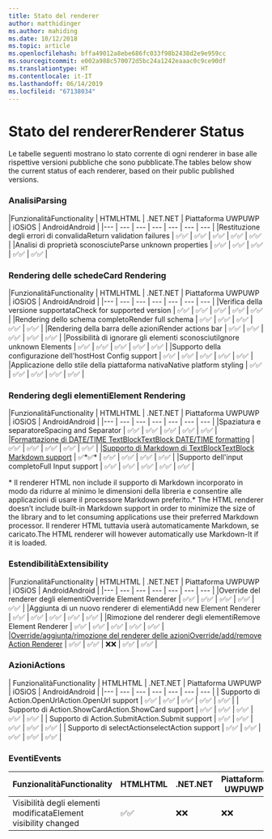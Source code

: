 ```yaml
---
title: Stato del renderer
author: matthidinger
ms.author: mahiding
ms.date: 10/12/2018
ms.topic: article
ms.openlocfilehash: bffa49012a8ebe686fc033f98b2438d2e9e959cc
ms.sourcegitcommit: e002a988c570072d5bc24a1242eaaac0c9ce90df
ms.translationtype: HT
ms.contentlocale: it-IT
ms.lasthandoff: 06/14/2019
ms.locfileid: "67138034"
---
```

# <a name="renderer-status"></a><span data-ttu-id="0151b-102">Stato del renderer</span><span class="sxs-lookup"><span data-stu-id="0151b-102">Renderer Status</span></span>
<span data-ttu-id="0151b-103">Le tabelle seguenti mostrano lo stato corrente di ogni renderer in base alle rispettive versioni pubbliche che sono pubblicate.</span><span class="sxs-lookup"><span data-stu-id="0151b-103">The tables below show the current status of each renderer, based on their public published versions.</span></span>

### <a name="parsing"></a><span data-ttu-id="0151b-104">Analisi</span><span class="sxs-lookup"><span data-stu-id="0151b-104">Parsing</span></span>

|<span data-ttu-id="0151b-105">Funzionalità</span><span class="sxs-lookup"><span data-stu-id="0151b-105">Functionality</span></span> | <span data-ttu-id="0151b-106">HTML</span><span class="sxs-lookup"><span data-stu-id="0151b-106">HTML</span></span> | <span data-ttu-id="0151b-107">.NET</span><span class="sxs-lookup"><span data-stu-id="0151b-107">.NET</span></span> | <span data-ttu-id="0151b-108">Piattaforma UWP</span><span class="sxs-lookup"><span data-stu-id="0151b-108">UWP</span></span> | <span data-ttu-id="0151b-109">iOS</span><span class="sxs-lookup"><span data-stu-id="0151b-109">iOS</span></span> | <span data-ttu-id="0151b-110">Android</span><span class="sxs-lookup"><span data-stu-id="0151b-110">Android</span></span> |
|--- | --- | --- | --- | --- | --- | --- |
|<span data-ttu-id="0151b-111">Restituzione degli errori di convalida</span><span class="sxs-lookup"><span data-stu-id="0151b-111">Return validation failures</span></span> | <span data-ttu-id="0151b-112">✅</span><span class="sxs-lookup"><span data-stu-id="0151b-112">✅</span></span> | <span data-ttu-id="0151b-113">✅</span><span class="sxs-lookup"><span data-stu-id="0151b-113">✅</span></span> | <span data-ttu-id="0151b-114">✅</span><span class="sxs-lookup"><span data-stu-id="0151b-114">✅</span></span> | <span data-ttu-id="0151b-115">✅</span><span class="sxs-lookup"><span data-stu-id="0151b-115">✅</span></span> | <span data-ttu-id="0151b-116">✅</span><span class="sxs-lookup"><span data-stu-id="0151b-116">✅</span></span> |
|<span data-ttu-id="0151b-117">Analisi di proprietà sconosciute</span><span class="sxs-lookup"><span data-stu-id="0151b-117">Parse unknown properties</span></span> | <span data-ttu-id="0151b-118">✅</span><span class="sxs-lookup"><span data-stu-id="0151b-118">✅</span></span> | <span data-ttu-id="0151b-119">✅</span><span class="sxs-lookup"><span data-stu-id="0151b-119">✅</span></span> | <span data-ttu-id="0151b-120">✅</span><span class="sxs-lookup"><span data-stu-id="0151b-120">✅</span></span> | <span data-ttu-id="0151b-121">✅</span><span class="sxs-lookup"><span data-stu-id="0151b-121">✅</span></span> | <span data-ttu-id="0151b-122">✅</span><span class="sxs-lookup"><span data-stu-id="0151b-122">✅</span></span> |

### <a name="card-rendering"></a><span data-ttu-id="0151b-123">Rendering delle schede</span><span class="sxs-lookup"><span data-stu-id="0151b-123">Card Rendering</span></span>

|<span data-ttu-id="0151b-124">Funzionalità</span><span class="sxs-lookup"><span data-stu-id="0151b-124">Functionality</span></span> | <span data-ttu-id="0151b-125">HTML</span><span class="sxs-lookup"><span data-stu-id="0151b-125">HTML</span></span> | <span data-ttu-id="0151b-126">.NET</span><span class="sxs-lookup"><span data-stu-id="0151b-126">.NET</span></span> | <span data-ttu-id="0151b-127">Piattaforma UWP</span><span class="sxs-lookup"><span data-stu-id="0151b-127">UWP</span></span> | <span data-ttu-id="0151b-128">iOS</span><span class="sxs-lookup"><span data-stu-id="0151b-128">iOS</span></span> | <span data-ttu-id="0151b-129">Android</span><span class="sxs-lookup"><span data-stu-id="0151b-129">Android</span></span> |
|--- | --- | --- | --- | --- | --- | --- |
|<span data-ttu-id="0151b-130">Verifica della versione supportata</span><span class="sxs-lookup"><span data-stu-id="0151b-130">Check for supported version</span></span> | <span data-ttu-id="0151b-131">✅</span><span class="sxs-lookup"><span data-stu-id="0151b-131">✅</span></span> | <span data-ttu-id="0151b-132">✅</span><span class="sxs-lookup"><span data-stu-id="0151b-132">✅</span></span> | <span data-ttu-id="0151b-133">✅</span><span class="sxs-lookup"><span data-stu-id="0151b-133">✅</span></span> | <span data-ttu-id="0151b-134">✅</span><span class="sxs-lookup"><span data-stu-id="0151b-134">✅</span></span> | <span data-ttu-id="0151b-135">✅</span><span class="sxs-lookup"><span data-stu-id="0151b-135">✅</span></span>  |
|<span data-ttu-id="0151b-136">Rendering dello schema completo</span><span class="sxs-lookup"><span data-stu-id="0151b-136">Render full schema</span></span> | <span data-ttu-id="0151b-137">✅</span><span class="sxs-lookup"><span data-stu-id="0151b-137">✅</span></span> | <span data-ttu-id="0151b-138">✅</span><span class="sxs-lookup"><span data-stu-id="0151b-138">✅</span></span> | <span data-ttu-id="0151b-139">✅</span><span class="sxs-lookup"><span data-stu-id="0151b-139">✅</span></span> | <span data-ttu-id="0151b-140">✅</span><span class="sxs-lookup"><span data-stu-id="0151b-140">✅</span></span> | <span data-ttu-id="0151b-141">✅</span><span class="sxs-lookup"><span data-stu-id="0151b-141">✅</span></span> |
|<span data-ttu-id="0151b-142">Rendering della barra delle azioni</span><span class="sxs-lookup"><span data-stu-id="0151b-142">Render actions bar</span></span> | <span data-ttu-id="0151b-143">✅</span><span class="sxs-lookup"><span data-stu-id="0151b-143">✅</span></span> | <span data-ttu-id="0151b-144">✅</span><span class="sxs-lookup"><span data-stu-id="0151b-144">✅</span></span> | <span data-ttu-id="0151b-145">✅</span><span class="sxs-lookup"><span data-stu-id="0151b-145">✅</span></span> | <span data-ttu-id="0151b-146">✅</span><span class="sxs-lookup"><span data-stu-id="0151b-146">✅</span></span> | <span data-ttu-id="0151b-147">✅</span><span class="sxs-lookup"><span data-stu-id="0151b-147">✅</span></span> |
|<span data-ttu-id="0151b-148">Possibilità di ignorare gli elementi sconosciuti</span><span class="sxs-lookup"><span data-stu-id="0151b-148">Ignore unknown Elements</span></span> | <span data-ttu-id="0151b-149">✅</span><span class="sxs-lookup"><span data-stu-id="0151b-149">✅</span></span> | <span data-ttu-id="0151b-150">✅</span><span class="sxs-lookup"><span data-stu-id="0151b-150">✅</span></span> | <span data-ttu-id="0151b-151">✅</span><span class="sxs-lookup"><span data-stu-id="0151b-151">✅</span></span> | <span data-ttu-id="0151b-152">✅</span><span class="sxs-lookup"><span data-stu-id="0151b-152">✅</span></span> | <span data-ttu-id="0151b-153">✅</span><span class="sxs-lookup"><span data-stu-id="0151b-153">✅</span></span> |
|<span data-ttu-id="0151b-154">Supporto della configurazione dell'host</span><span class="sxs-lookup"><span data-stu-id="0151b-154">Host Config support</span></span> | <span data-ttu-id="0151b-155">✅</span><span class="sxs-lookup"><span data-stu-id="0151b-155">✅</span></span> | <span data-ttu-id="0151b-156">✅</span><span class="sxs-lookup"><span data-stu-id="0151b-156">✅</span></span> | <span data-ttu-id="0151b-157">✅</span><span class="sxs-lookup"><span data-stu-id="0151b-157">✅</span></span> | <span data-ttu-id="0151b-158">✅</span><span class="sxs-lookup"><span data-stu-id="0151b-158">✅</span></span> | <span data-ttu-id="0151b-159">✅</span><span class="sxs-lookup"><span data-stu-id="0151b-159">✅</span></span> |
|<span data-ttu-id="0151b-160">Applicazione dello stile della piattaforma nativa</span><span class="sxs-lookup"><span data-stu-id="0151b-160">Native platform styling</span></span> | <span data-ttu-id="0151b-161">✅</span><span class="sxs-lookup"><span data-stu-id="0151b-161">✅</span></span> | <span data-ttu-id="0151b-162">✅</span><span class="sxs-lookup"><span data-stu-id="0151b-162">✅</span></span> | <span data-ttu-id="0151b-163">✅</span><span class="sxs-lookup"><span data-stu-id="0151b-163">✅</span></span> | <span data-ttu-id="0151b-164">✅</span><span class="sxs-lookup"><span data-stu-id="0151b-164">✅</span></span> | <span data-ttu-id="0151b-165">✅</span><span class="sxs-lookup"><span data-stu-id="0151b-165">✅</span></span> |

### <a name="element-rendering"></a><span data-ttu-id="0151b-166">Rendering degli elementi</span><span class="sxs-lookup"><span data-stu-id="0151b-166">Element Rendering</span></span>

|<span data-ttu-id="0151b-167">Funzionalità</span><span class="sxs-lookup"><span data-stu-id="0151b-167">Functionality</span></span> | <span data-ttu-id="0151b-168">HTML</span><span class="sxs-lookup"><span data-stu-id="0151b-168">HTML</span></span> | <span data-ttu-id="0151b-169">.NET</span><span class="sxs-lookup"><span data-stu-id="0151b-169">.NET</span></span> | <span data-ttu-id="0151b-170">Piattaforma UWP</span><span class="sxs-lookup"><span data-stu-id="0151b-170">UWP</span></span> | <span data-ttu-id="0151b-171">iOS</span><span class="sxs-lookup"><span data-stu-id="0151b-171">iOS</span></span> | <span data-ttu-id="0151b-172">Android</span><span class="sxs-lookup"><span data-stu-id="0151b-172">Android</span></span> |
|--- | --- | --- | --- | --- | --- | --- |
|<span data-ttu-id="0151b-173">Spaziatura e separatore</span><span class="sxs-lookup"><span data-stu-id="0151b-173">Spacing and Separator</span></span> | <span data-ttu-id="0151b-174">✅</span><span class="sxs-lookup"><span data-stu-id="0151b-174">✅</span></span> | <span data-ttu-id="0151b-175">✅</span><span class="sxs-lookup"><span data-stu-id="0151b-175">✅</span></span> | <span data-ttu-id="0151b-176">✅</span><span class="sxs-lookup"><span data-stu-id="0151b-176">✅</span></span> | <span data-ttu-id="0151b-177">✅</span><span class="sxs-lookup"><span data-stu-id="0151b-177">✅</span></span> | <span data-ttu-id="0151b-178">✅</span><span class="sxs-lookup"><span data-stu-id="0151b-178">✅</span></span> |
|[<span data-ttu-id="0151b-179">Formattazione di DATE/TIME TextBlock</span><span class="sxs-lookup"><span data-stu-id="0151b-179">TextBlock DATE/TIME formatting</span></span>](../authoring-cards/text-features.md#datetime-formatting-and-localization) | <span data-ttu-id="0151b-180">✅</span><span class="sxs-lookup"><span data-stu-id="0151b-180">✅</span></span> | <span data-ttu-id="0151b-181">✅</span><span class="sxs-lookup"><span data-stu-id="0151b-181">✅</span></span> | <span data-ttu-id="0151b-182">✅</span><span class="sxs-lookup"><span data-stu-id="0151b-182">✅</span></span> | <span data-ttu-id="0151b-183">✅</span><span class="sxs-lookup"><span data-stu-id="0151b-183">✅</span></span> | <span data-ttu-id="0151b-184">✅</span><span class="sxs-lookup"><span data-stu-id="0151b-184">✅</span></span> |
|[<span data-ttu-id="0151b-185">Supporto di Markdown di TextBlock</span><span class="sxs-lookup"><span data-stu-id="0151b-185">TextBlock Markdown support</span></span>](../authoring-cards/text-features.md#markdown) | <span data-ttu-id="0151b-186">✅\*</span><span class="sxs-lookup"><span data-stu-id="0151b-186">✅\*</span></span> | <span data-ttu-id="0151b-187">✅</span><span class="sxs-lookup"><span data-stu-id="0151b-187">✅</span></span> | <span data-ttu-id="0151b-188">✅</span><span class="sxs-lookup"><span data-stu-id="0151b-188">✅</span></span> | <span data-ttu-id="0151b-189">✅</span><span class="sxs-lookup"><span data-stu-id="0151b-189">✅</span></span> | <span data-ttu-id="0151b-190">✅</span><span class="sxs-lookup"><span data-stu-id="0151b-190">✅</span></span> |
|<span data-ttu-id="0151b-191">Supporto dell'input completo</span><span class="sxs-lookup"><span data-stu-id="0151b-191">Full Input support</span></span> | <span data-ttu-id="0151b-192">✅</span><span class="sxs-lookup"><span data-stu-id="0151b-192">✅</span></span> | <span data-ttu-id="0151b-193">✅</span><span class="sxs-lookup"><span data-stu-id="0151b-193">✅</span></span> | <span data-ttu-id="0151b-194">✅</span><span class="sxs-lookup"><span data-stu-id="0151b-194">✅</span></span> | <span data-ttu-id="0151b-195">✅</span><span class="sxs-lookup"><span data-stu-id="0151b-195">✅</span></span> | <span data-ttu-id="0151b-196">✅</span><span class="sxs-lookup"><span data-stu-id="0151b-196">✅</span></span> |

<span data-ttu-id="0151b-197">\* Il renderer HTML non include il supporto di Markdown incorporato in modo da ridurre al minimo le dimensioni della libreria e consentire alle applicazioni di usare il processore Markdown preferito.</span><span class="sxs-lookup"><span data-stu-id="0151b-197">\* The HTML renderer doesn’t include built-in Markdown support in order to minimize the size of the library and to let consuming applications use their preferred Markdown processor.</span></span> <span data-ttu-id="0151b-198">Il renderer HTML tuttavia userà automaticamente Markdown, se caricato.</span><span class="sxs-lookup"><span data-stu-id="0151b-198">The HTML renderer will however automatically use Markdown-It if it is loaded.</span></span>

### <a name="extensibility"></a><span data-ttu-id="0151b-199">Estendibilità</span><span class="sxs-lookup"><span data-stu-id="0151b-199">Extensibility</span></span>

|<span data-ttu-id="0151b-200">Funzionalità</span><span class="sxs-lookup"><span data-stu-id="0151b-200">Functionality</span></span> | <span data-ttu-id="0151b-201">HTML</span><span class="sxs-lookup"><span data-stu-id="0151b-201">HTML</span></span> | <span data-ttu-id="0151b-202">.NET</span><span class="sxs-lookup"><span data-stu-id="0151b-202">.NET</span></span> | <span data-ttu-id="0151b-203">Piattaforma UWP</span><span class="sxs-lookup"><span data-stu-id="0151b-203">UWP</span></span> | <span data-ttu-id="0151b-204">iOS</span><span class="sxs-lookup"><span data-stu-id="0151b-204">iOS</span></span> | <span data-ttu-id="0151b-205">Android</span><span class="sxs-lookup"><span data-stu-id="0151b-205">Android</span></span> |
|--- | --- | --- | --- | --- | --- | --- |
|<span data-ttu-id="0151b-206">Override del renderer degli elementi</span><span class="sxs-lookup"><span data-stu-id="0151b-206">Override Element Renderer</span></span> | <span data-ttu-id="0151b-207">✅</span><span class="sxs-lookup"><span data-stu-id="0151b-207">✅</span></span> | <span data-ttu-id="0151b-208">✅</span><span class="sxs-lookup"><span data-stu-id="0151b-208">✅</span></span> | <span data-ttu-id="0151b-209">✅</span><span class="sxs-lookup"><span data-stu-id="0151b-209">✅</span></span> | <span data-ttu-id="0151b-210">✅</span><span class="sxs-lookup"><span data-stu-id="0151b-210">✅</span></span> | <span data-ttu-id="0151b-211">✅</span><span class="sxs-lookup"><span data-stu-id="0151b-211">✅</span></span> |
|<span data-ttu-id="0151b-212">Aggiunta di un nuovo renderer di elementi</span><span class="sxs-lookup"><span data-stu-id="0151b-212">Add new Element Renderer</span></span> | <span data-ttu-id="0151b-213">✅</span><span class="sxs-lookup"><span data-stu-id="0151b-213">✅</span></span> | <span data-ttu-id="0151b-214">✅</span><span class="sxs-lookup"><span data-stu-id="0151b-214">✅</span></span> | <span data-ttu-id="0151b-215">✅</span><span class="sxs-lookup"><span data-stu-id="0151b-215">✅</span></span> | <span data-ttu-id="0151b-216">✅</span><span class="sxs-lookup"><span data-stu-id="0151b-216">✅</span></span> | <span data-ttu-id="0151b-217">✅</span><span class="sxs-lookup"><span data-stu-id="0151b-217">✅</span></span> |
|<span data-ttu-id="0151b-218">Rimozione del renderer degli elementi</span><span class="sxs-lookup"><span data-stu-id="0151b-218">Remove Element Renderer</span></span> | <span data-ttu-id="0151b-219">✅</span><span class="sxs-lookup"><span data-stu-id="0151b-219">✅</span></span> | <span data-ttu-id="0151b-220">✅</span><span class="sxs-lookup"><span data-stu-id="0151b-220">✅</span></span> | <span data-ttu-id="0151b-221">✅</span><span class="sxs-lookup"><span data-stu-id="0151b-221">✅</span></span> | <span data-ttu-id="0151b-222">✅</span><span class="sxs-lookup"><span data-stu-id="0151b-222">✅</span></span> | <span data-ttu-id="0151b-223">✅</span><span class="sxs-lookup"><span data-stu-id="0151b-223">✅</span></span> |
|[<span data-ttu-id="0151b-224">Override/aggiunta/rimozione del renderer delle azioni</span><span class="sxs-lookup"><span data-stu-id="0151b-224">Override/add/remove Action Renderer</span></span>](https://github.com/Microsoft/AdaptiveCards/issues/1671) | <span data-ttu-id="0151b-225">✅</span><span class="sxs-lookup"><span data-stu-id="0151b-225">✅</span></span> | <span data-ttu-id="0151b-226">✅</span><span class="sxs-lookup"><span data-stu-id="0151b-226">✅</span></span> | <span data-ttu-id="0151b-227">❌</span><span class="sxs-lookup"><span data-stu-id="0151b-227">❌</span></span> | <span data-ttu-id="0151b-228">✅</span><span class="sxs-lookup"><span data-stu-id="0151b-228">✅</span></span> | <span data-ttu-id="0151b-229">✅</span><span class="sxs-lookup"><span data-stu-id="0151b-229">✅</span></span> |

### <a name="actions"></a><span data-ttu-id="0151b-230">Azioni</span><span class="sxs-lookup"><span data-stu-id="0151b-230">Actions</span></span>

| <span data-ttu-id="0151b-231">Funzionalità</span><span class="sxs-lookup"><span data-stu-id="0151b-231">Functionality</span></span> | <span data-ttu-id="0151b-232">HTML</span><span class="sxs-lookup"><span data-stu-id="0151b-232">HTML</span></span> | <span data-ttu-id="0151b-233">.NET</span><span class="sxs-lookup"><span data-stu-id="0151b-233">.NET</span></span> | <span data-ttu-id="0151b-234">Piattaforma UWP</span><span class="sxs-lookup"><span data-stu-id="0151b-234">UWP</span></span> | <span data-ttu-id="0151b-235">iOS</span><span class="sxs-lookup"><span data-stu-id="0151b-235">iOS</span></span> | <span data-ttu-id="0151b-236">Android</span><span class="sxs-lookup"><span data-stu-id="0151b-236">Android</span></span> |
|--- | --- | --- | --- | --- | --- | --- |
| <span data-ttu-id="0151b-237">Supporto di Action.OpenUrl</span><span class="sxs-lookup"><span data-stu-id="0151b-237">Action.OpenUrl support</span></span> | <span data-ttu-id="0151b-238">✅</span><span class="sxs-lookup"><span data-stu-id="0151b-238">✅</span></span> | <span data-ttu-id="0151b-239">✅</span><span class="sxs-lookup"><span data-stu-id="0151b-239">✅</span></span> | <span data-ttu-id="0151b-240">✅</span><span class="sxs-lookup"><span data-stu-id="0151b-240">✅</span></span> | <span data-ttu-id="0151b-241">✅</span><span class="sxs-lookup"><span data-stu-id="0151b-241">✅</span></span> | <span data-ttu-id="0151b-242">✅</span><span class="sxs-lookup"><span data-stu-id="0151b-242">✅</span></span>  |
| <span data-ttu-id="0151b-243">Supporto di Action.ShowCard</span><span class="sxs-lookup"><span data-stu-id="0151b-243">Action.ShowCard support</span></span>  | <span data-ttu-id="0151b-244">✅</span><span class="sxs-lookup"><span data-stu-id="0151b-244">✅</span></span> | <span data-ttu-id="0151b-245">✅</span><span class="sxs-lookup"><span data-stu-id="0151b-245">✅</span></span> | <span data-ttu-id="0151b-246">✅</span><span class="sxs-lookup"><span data-stu-id="0151b-246">✅</span></span> | <span data-ttu-id="0151b-247">✅</span><span class="sxs-lookup"><span data-stu-id="0151b-247">✅</span></span> | <span data-ttu-id="0151b-248">✅</span><span class="sxs-lookup"><span data-stu-id="0151b-248">✅</span></span> |
| <span data-ttu-id="0151b-249">Supporto di Action.Submit</span><span class="sxs-lookup"><span data-stu-id="0151b-249">Action.Submit support</span></span>  | <span data-ttu-id="0151b-250">✅</span><span class="sxs-lookup"><span data-stu-id="0151b-250">✅</span></span> | <span data-ttu-id="0151b-251">✅</span><span class="sxs-lookup"><span data-stu-id="0151b-251">✅</span></span> | <span data-ttu-id="0151b-252">✅</span><span class="sxs-lookup"><span data-stu-id="0151b-252">✅</span></span> | <span data-ttu-id="0151b-253">✅</span><span class="sxs-lookup"><span data-stu-id="0151b-253">✅</span></span> | <span data-ttu-id="0151b-254">✅</span><span class="sxs-lookup"><span data-stu-id="0151b-254">✅</span></span>  |
| <span data-ttu-id="0151b-255">Supporto di selectAction</span><span class="sxs-lookup"><span data-stu-id="0151b-255">selectAction support</span></span> | <span data-ttu-id="0151b-256">✅</span><span class="sxs-lookup"><span data-stu-id="0151b-256">✅</span></span> | <span data-ttu-id="0151b-257">✅</span><span class="sxs-lookup"><span data-stu-id="0151b-257">✅</span></span> | <span data-ttu-id="0151b-258">✅</span><span class="sxs-lookup"><span data-stu-id="0151b-258">✅</span></span> | <span data-ttu-id="0151b-259">✅</span><span class="sxs-lookup"><span data-stu-id="0151b-259">✅</span></span> | <span data-ttu-id="0151b-260">✅</span><span class="sxs-lookup"><span data-stu-id="0151b-260">✅</span></span> |

### <a name="events"></a><span data-ttu-id="0151b-261">Eventi</span><span class="sxs-lookup"><span data-stu-id="0151b-261">Events</span></span>

|       <span data-ttu-id="0151b-262">Funzionalità</span><span class="sxs-lookup"><span data-stu-id="0151b-262">Functionality</span></span>        | <span data-ttu-id="0151b-263">HTML</span><span class="sxs-lookup"><span data-stu-id="0151b-263">HTML</span></span> | <span data-ttu-id="0151b-264">.NET</span><span class="sxs-lookup"><span data-stu-id="0151b-264">.NET</span></span> | <span data-ttu-id="0151b-265">Piattaforma UWP</span><span class="sxs-lookup"><span data-stu-id="0151b-265">UWP</span></span> | <span data-ttu-id="0151b-266">iOS</span><span class="sxs-lookup"><span data-stu-id="0151b-266">iOS</span></span> | <span data-ttu-id="0151b-267">Android</span><span class="sxs-lookup"><span data-stu-id="0151b-267">Android</span></span> | 
|----------------------------|------|------|-----|-----|---------|
| <span data-ttu-id="0151b-268">Visibilità degli elementi modificata</span><span class="sxs-lookup"><span data-stu-id="0151b-268">Element visibility changed</span></span> |  <span data-ttu-id="0151b-269">✅</span><span class="sxs-lookup"><span data-stu-id="0151b-269">✅</span></span>   |  <span data-ttu-id="0151b-270">❌</span><span class="sxs-lookup"><span data-stu-id="0151b-270">❌</span></span>   |  <span data-ttu-id="0151b-271">❌</span><span class="sxs-lookup"><span data-stu-id="0151b-271">❌</span></span>  |  <span data-ttu-id="0151b-272">❌</span><span class="sxs-lookup"><span data-stu-id="0151b-272">❌</span></span>  | <span data-ttu-id="0151b-273">❌</span><span class="sxs-lookup"><span data-stu-id="0151b-273">❌</span></span> |

